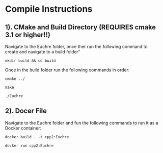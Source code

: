 # Compile Instructions

## 1). CMake and Build Directory (REQUIRES cmake 3.1 or higher!!)

Navigate to the Euchre folder, once ther run the following command to create and navigate to a build folder"

```
mkdir build && cd build
```

Once in the build folder run the following commands in order:

```
cmake ../
```

```
make
```

```
./Euchre
```

## 2). Docer File

Navigate to the Euchre folder and fun the following commands to run it as a Docker container:

```
docker build . -t cpp2:Euchre
```

```
docker run cpp2:Euchre
```

